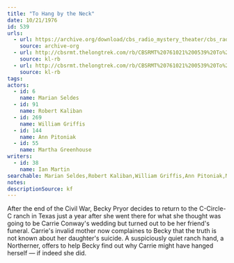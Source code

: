 ```yaml
---
title: "To Hang by the Neck"
date: 10/21/1976
id: 539
urls: 
  - url: https://archive.org/download/cbs_radio_mystery_theater/cbs_radio_mystery_theater-0501-0550.zip/cbs_radio_mystery_theater-0501-0550%2Fcbsrmt_0539_to_hang_by_the_neck.mp3
    source: archive-org
  - url: http://cbsrmt.thelongtrek.com/rb/CBSRMT%20761021%200539%20To%20Hang%20By%20The%20Neck_wuwm.mp3
    source: kl-rb
  - url: http://cbsrmt.thelongtrek.com/rb/CBSRMT%20761021%200539%20To%20Hang%20By%20The%20Neck_wbbm_rb.mp3
    source: kl-rb
tags: 
actors:  
  - id: 6
    name: Marian Seldes  
  - id: 91
    name: Robert Kaliban  
  - id: 269
    name: William Griffis  
  - id: 144
    name: Ann Pitoniak  
  - id: 55
    name: Martha Greenhouse
writers:  
  - id: 38
    name: Ian Martin
searchable: Marian Seldes,Robert Kaliban,William Griffis,Ann Pitoniak,Martha Greenhouse Ian Martin
notes: 
descriptionSource: kf
---
```

After the end of the Civil War, Becky Pryor decides to return to the C-Circle-C ranch in Texas just a year after she went there for what she thought was going to be Carrie Conway's wedding but turned out to be her friend's funeral. Carrie's invalid mother now complaines to Becky that the truth is not known about her daughter's suicide. A suspiciously quiet ranch hand, a Northerner, offers to help Becky find out why Carrie might have hanged herself — if indeed she did.
